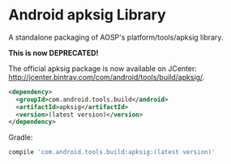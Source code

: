 Android apksig Library
======================

A standalone packaging of AOSP's platform/tools/apksig library.

**This is now DEPRECATED!**

The official apksig package is now available on JCenter: http://jcenter.bintray.com/com/android/tools/build/apksig/.

```xml
<dependency>
  <groupId>com.android.tools.build</android>
  <artifactId>apksig</artifactId>
  <version>(latest version)</version>
</dependency>
```

Gradle:

```groovy
compile 'com.android.tools.build:apksig:(latest version)'
```
